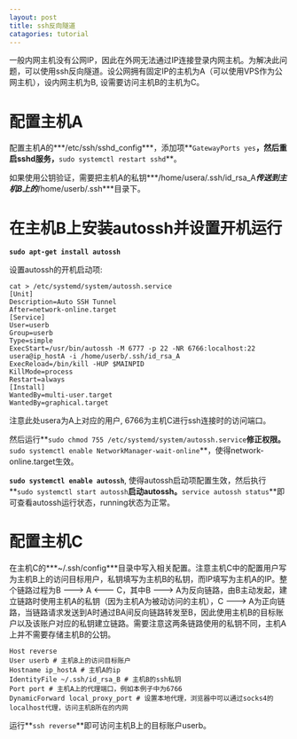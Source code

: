```yaml
---
layout: post
title: ssh反向隧道
catagories: tutorial
---
```


一般内网主机没有公网IP，因此在外网无法通过IP连接登录内网主机。为解决此问题，可以使用ssh反向隧道。设公网拥有固定IP的主机为A（可以使用VPS作为公网主机），设内网主机为B, 设需要访问主机B的主机为C。

# **配置主机A**

配置主机A的***/etc/ssh/sshd_config***，添加项**`GatewayPorts yes`**，然后重启sshd服务，**`sudo systemctl restart sshd`**。

如果使用公钥验证，需要把主机A的私钥***/home/usera/.ssh/id_rsa_A***传送到主机B上的***/home/userb/.ssh***目录下。

# **在主机B上安装autossh并设置开机运行**

**`sudo apt-get install autossh`**

设置autossh的开机启动项:

```
cat > /etc/systemd/system/autossh.service
[Unit]
Description=Auto SSH Tunnel
After=network-online.target
[Service]
User=userb
Group=userb
Type=simple
ExecStart=/usr/bin/autossh -M 6777 -p 22 -NR 6766:localhost:22 usera@ip_hostA -i /home/userb/.ssh/id_rsa_A
ExecReload=/bin/kill -HUP $MAINPID
KillMode=process
Restart=always
[Install]
WantedBy=multi-user.target
WantedBy=graphical.target
```

注意此处usera为A上对应的用户, 6766为主机C进行ssh连接时的访问端口。

然后运行**`sudo chmod 755 /etc/systemd/system/autossh.service`**修正权限。**`sudo systemctl enable NetworkManager-wait-online`**，使得network-online.target生效。

**`sudo systemctl enable autossh`**, 使得autossh启动项配置生效，然后执行**`sudo systemctl start autossh`**启动autossh。**`service autossh status`**即可查看autossh运行状态，running状态为正常。

# **配置主机C**

在主机C的***~/.ssh/config***目录中写入相关配置。注意主机C中的配置用户写为主机B上的访问目标用户，私钥填写为主机B的私钥，而IP填写为主机A的IP。整个链路过程为B ---> A <--- C，其中B ---> A为反向链路，由B主动发起，建立链路时使用主机A的私钥（因为主机A为被动访问的主机），C --->
A为正向链路，当链路请求发送到A时通过BA间反向链路转发至B，因此使用主机B的目标账户以及该账户对应的私钥建立链路。需要注意这两条链路使用的私钥不同，主机A上并不需要存储主机B的公钥。

```
Host reverse
User userb # 主机B上的访问目标账户
Hostname ip_hostA # 主机A的ip
IdentityFile ~/.ssh/id_rsa_B # 主机B的ssh私钥
Port port # 主机A上的代理端口，例如本例子中为6766
DynamicForward local_proxy_port # 设置本地代理，浏览器中可以通过socks4的localhost代理，访问主机B所在的内网
```

运行**`ssh reverse`**即可访问主机B上的目标账户userb。
